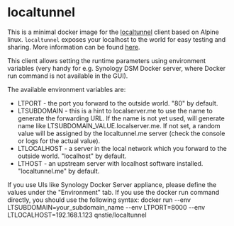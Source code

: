 # localtunnel

This is a minimal docker image for the [localtunnel](https://localtunnel.me/)
client based on Alpine linux. `localtunnel` exposes your localhost to the world
for easy testing and sharing. More information can be found
[here](https://github.com/localtunnel/localtunnel).

This client allows setting the runtime parameters using environment variables (very handy for e.g. Synology DSM Docker server, where Docker run command is not available in the GUI).

The available environment variables are:
* LTPORT - the port you forward to the outside world. "80" by default.
* LTSUBDOMAIN - this is a hint to localserver.me to use the name to generate the forwarding URL. If the name is not yet used, will generate name like LTSUBDOMAIN_VALUE.localserver.me. If not set, a random value will be assigned by the localtunnel.me server (check the console or logs for the actual value).
* LTLOCALHOST - a server in the local network which you forward to the outside world. "localhost" by default.
* LTHOST - an upstream server with localhost software installed. "localtunnel.me" by default.

If you use UIs like Synology Docker Server appliance, please define the values under the "Environment" tab.
If you use the docker run command directly, you should use the following syntax:
docker run --env LTSUBDOMAIN=your_subdomain_name --env LTPORT=8000 --env LTLOCALHOST=192.168.1.123 qnstie/localtunnel
